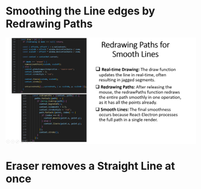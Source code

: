 

# Smoothing the Line edges by Redrawing Paths

![](assets/2024-08-25-07-41-21-image.png)

# Eraser removes a Straight Line at once
